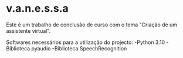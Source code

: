 # v.a.n.e.s.s.a
Este é um trabalho de conclusão de curso com o tema "Criação de um assistente virtual". 

Softwares necessários para a utilização do projecto:
-Python 3.10
-Biblioteca pyaudio
-Biblioteca SpeechRecognition
